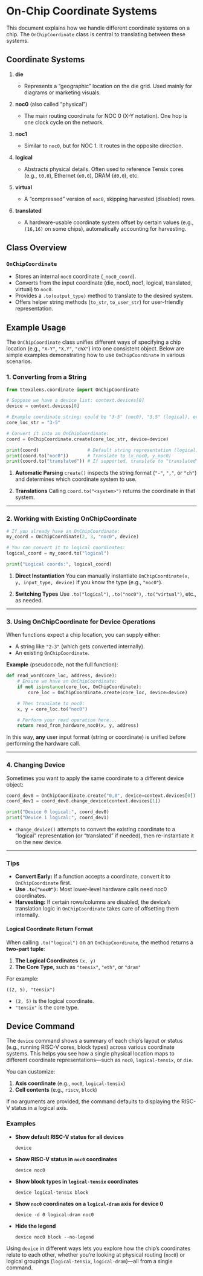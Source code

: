 # On-Chip Coordinate Systems

This document explains how we handle different coordinate systems on a chip. The `OnChipCoordinate` class is central to translating between these systems.

## Coordinate Systems

1. **die**
   - Represents a “geographic” location on the die grid. Used mainly for diagrams or marketing visuals.

2. **noc0** (also called “physical”)
   - The main routing coordinate for NOC 0 (X-Y notation). One hop is one clock cycle on the network.

3. **noc1**
   - Similar to `noc0`, but for NOC 1. It routes in the opposite direction.

4. **logical**
   - Abstracts physical details. Often used to reference Tensix cores (e.g., `t0,0`), Ethernet (`e0,0`), DRAM (`d0,0`), etc.

5. **virtual**
   - A “compressed” version of `noc0`, skipping harvested (disabled) rows.

6. **translated**
   - A hardware-usable coordinate system offset by certain values (e.g., `(16,16)` on some chips), automatically accounting for harvesting.

## Class Overview

### `OnChipCoordinate`
- Stores an internal `noc0` coordinate (`_noc0_coord`).
- Converts from the input coordinate (die, noc0, noc1, logical, translated, virtual) to `noc0`.
- Provides a `.to(output_type)` method to translate to the desired system.
- Offers helper string methods (`to_str`, `to_user_str`) for user-friendly representation.

## Example Usage

The `OnChipCoordinate` class unifies different ways of specifying a chip location (e.g., `"X-Y"`, `"X,Y"`, `"chX"`) into one consistent object. Below are simple examples demonstrating how to use `OnChipCoordinate` in various scenarios.

### 1. Converting from a String

```python
from ttexalens.coordinate import OnChipCoordinate

# Suppose we have a device list: context.devices[0]
device = context.devices[0]

# Example coordinate string: could be "3-5" (noc0), "3,5" (logical), or "ch4" (DRAM channel).
core_loc_str = "3-5"

# Convert it into an OnChipCoordinate:
coord = OnChipCoordinate.create(core_loc_str, device=device)

print(coord)                  # Default string representation (logical)
print(coord.to("noc0"))       # Translate to (x_noc0, y_noc0)
print(coord.to("translated")) # If supported, translate to "translated" coords
```

1. **Automatic Parsing**
   `create()` inspects the string format (`"-"`, `","`, or `"ch"`) and determines which coordinate system to use.

2. **Translations**
   Calling `coord.to("<system>")` returns the coordinate in that system.

---

### 2. Working with Existing OnChipCoordinate

```python
# If you already have an OnChipCoordinate:
my_coord = OnChipCoordinate(2, 3, "noc0", device)

# You can convert it to logical coordinates:
logical_coord = my_coord.to("logical")

print("Logical coords:", logical_coord)
```


1. **Direct Instantiation**
   You can manually instantiate `OnChipCoordinate(x, y, input_type, device)` if you know the type (e.g., `"noc0"`).

2. **Switching Types**
   Use `.to("logical")`, `.to("noc0")`, `.to("virtual")`, etc., as needed.

---

### 3. Using OnChipCoordinate for Device Operations

When functions expect a chip location, you can supply either:
- A string like `"2-3"` (which gets converted internally).
- An existing `OnChipCoordinate`.

**Example** (pseudocode, not the full function):
```python
def read_word(core_loc, address, device):
    # Ensure we have an OnChipCoordinate:
    if not isinstance(core_loc, OnChipCoordinate):
        core_loc = OnChipCoordinate.create(core_loc, device=device)

    # Then translate to noc0:
    x, y = core_loc.to("noc0")

    # Perform your read operation here...
    return read_from_hardware_noc0(x, y, address)
```

In this way, **any** user input format (string or coordinate) is unified before performing the hardware call.

---

### 4. Changing Device

Sometimes you want to apply the same coordinate to a different device object:

```python
coord_dev0 = OnChipCoordinate.create("0,0", device=context.devices[0])
coord_dev1 = coord_dev0.change_device(context.devices[1])

print("Device 0 logical:", coord_dev0)
print("Device 1 logical:", coord_dev1)
```

- `change_device()` attempts to convert the existing coordinate to a “logical” representation (or “translated” if needed), then re-instantiate it on the new device.

---

### Tips

- **Convert Early:** If a function accepts a coordinate, convert it to `OnChipCoordinate` first.
- **Use `.to("noc0")`:** Most lower-level hardware calls need noc0 coordinates.
- **Harvesting:** If certain rows/columns are disabled, the device’s translation logic in `OnChipCoordinate` takes care of offsetting them internally.

#### Logical Coordinate Return Format

When calling `.to("logical")` on an `OnChipCoordinate`, the method returns a **two-part tuple**:

1. **The Logical Coordinates** `(x, y)`
2. **The Core Type**, such as `"tensix"`, `"eth"`, or `"dram"`

For example:
```
((2, 5), "tensix")
```
- `(2, 5)` is the logical coordinate.
- `"tensix"` is the core type.

## Device Command

The `device` command shows a summary of each chip’s layout or status (e.g., running RISC-V cores, block types) across various coordinate systems. This helps you see how a single physical location maps to different coordinate representations—such as `noc0`, `logical-tensix`, or `die`.

You can customize:

1. **Axis coordinate** (e.g., `noc0`, `logical-tensix`)
2. **Cell contents** (e.g., `riscv`, `block`)

If no arguments are provided, the command defaults to displaying the RISC-V status in a logical axis.

### Examples

- **Show default RISC-V status for all devices**
  ```
  device
  ```

- **Show RISC-V status in `noc0` coordinates**
  ```
  device noc0
  ```

- **Show block types in `logical-tensix` coordinates**
  ```
  device logical-tensix block
  ```

- **Show `noc0` coordinates on a `logical-dram` axis for device 0**
  ```
  device -d 0 logical-dram noc0
  ```

- **Hide the legend**
  ```
  device noc0 block --no-legend
  ```

Using `device` in different ways lets you explore how the chip’s coordinates relate to each other, whether you’re looking at physical routing (`noc0`) or logical groupings (`logical-tensix`, `logical-dram`)—all from a single command.
